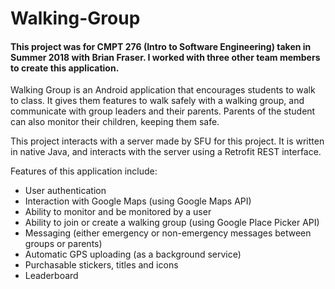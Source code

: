 # Walking-Group

#### This project was for CMPT 276 (Intro to Software Engineering) taken in Summer 2018 with Brian Fraser. I worked with three other team members to create this application.

Walking Group is an Android application that encourages students to walk to class. It gives them features to walk safely with a walking group, and communicate with group leaders and their parents. Parents of the student can also monitor their children, keeping them safe.

This project interacts with a server made by SFU for this project. It is written in native Java, and interacts with the server using a Retrofit REST interface.

Features of this application include:
* User authentication
* Interaction with Google Maps (using Google Maps API)
* Ability to monitor and be monitored by a user
* Ability to join or create a walking group (using Google Place Picker API)
* Messaging (either emergency or non-emergency messages between groups or parents)
* Automatic GPS uploading (as a background service)
* Purchasable stickers, titles and icons
* Leaderboard
